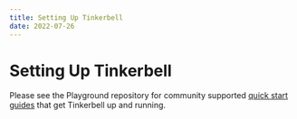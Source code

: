 ```yaml
---
title: Setting Up Tinkerbell 
date: 2022-07-26
---
```


# Setting Up Tinkerbell

Please see the Playground repository for community supported [quick start guides](https://github.com/tinkerbell/playground#quick-starts) that get Tinkerbell up and running.
